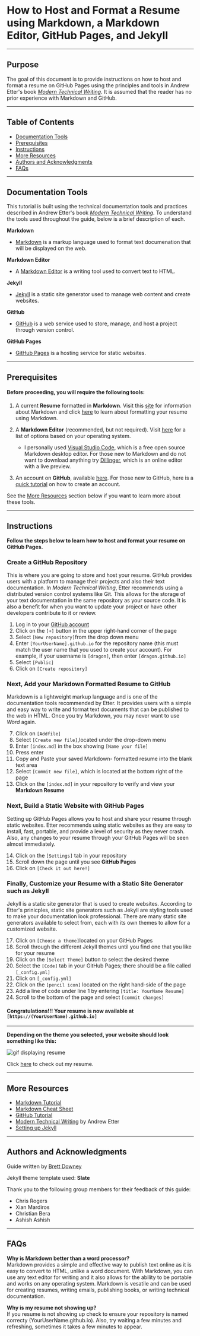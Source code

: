 # **How to Host and Format a Resume using Markdown, a Markdown Editor, GitHub Pages, and Jekyll**
---

## **Purpose**  
The goal of this document is to provide instructions on how to host and format a resume on GitHub Pages using the principles and tools in Andrew Etter's book [*Modern Technical Writing*](https://www.amazon.ca/Modern-Technical-Writing-Introduction-Documentation-ebook/dp/B01A2QL9SS). It is assumed that the reader has no prior experience with Markdown and GitHub. 

---
## **Table of Contents**
- [Documentation Tools](#documentation-tools)
- [Prerequisites](#prerequisites)
- [Instructions](#instructions)
- [More Resources](#more-resources)
- [Authors and Acknowledgments](#authors-and-acknowledgments)
- [FAQs](#faqs)
---
## **Documentation Tools**
This tutorial is built using the technical documentation tools and practices described in Andrew Etter's book [*Modern Technical Writing*](https://www.amazon.ca/Modern-Technical-Writing-Introduction-Documentation-ebook/dp/B01A2QL9SS). To understand the tools used throughout the guide, below is a brief description of each.    
 
 **Markdown**

 - [Markdown](https://www.markdownguide.org/getting-started/) is a markup language used to format text documenation that will be displayed on the web. 
 
 **Markdown Editor**

 - A [Markdown Editor](https://www.oberlo.ca/blog/markdown-editors) is a writing tool used to convert text to HTML.

 **Jekyll**

 - [Jekyll](https://jekyllrb.com/) is a static site generator used to manage web content and create websites.   

 **GitHub**

 - [GitHub](https://github.com/) is a web service used to store, manage, and host a project through version control.  

 **GitHub Pages**

 - [GitHub Pages](https://pages.github.com/) is a hosting service for static websites.  


 ---

## **Prerequisites**

#### Before proceeding, you will require the following tools: 

1. A current **Resume** formatted in **Markdown**. Visit this [site](https://www.markdownguide.org/getting-started/) for information about Markdown and click [here](https://www.markdownguide.org/basic-syntax/) to learn about formatting your resume using Markdown.   
    
2.  A **Markdown Editor** (recommended, but not required). Visit [here](https://www.oberlo.ca/blog/markdown-editors) for a list of options based on your operating system.  
    - I personally used [Visual Studio Code](https://code.visualstudio.com/), which is a free open source Markdown desktop editor. For those new to Markdown and do not want to download anything try [Dillinger](https://dillinger.io/), which is an online editor with a live preview.

3. An account on **GitHub**, available [here](https://github.com/login?return_to=https%3A%2F%2Fgithub.com%2Fnew). For those new to GitHub, here is a [quick tutorial](https://www.wikihow.com/Create-an-Account-on-GitHub) on how to create an account.

See the [More Resources](#more-resources) section below if you want to learn more about these tools. 

 
---

## Instructions

**Follow the steps below to learn how to host and format your resume on GitHub Pages.**

### Create a GitHub Repository
This is where you are going to store and host your resume. GitHub provides users with a platform to manage their projects and also their text documentation. In *Modern Technical Writing*, Etter recommends using a distributed version control systems like Git. This allows for the storage of your text documentation in the same repository as your source code. It is also a benefit for when you want to update your project or have other developers contribute to it or review. 
1. Log in to your [GitHub account](https://github.com/login)
2. Click on the `[+]` button in the upper right-hand corner of the page 
3. Select `[New repository]`from the drop down menu
4. Enter `[YourUserName].github.io` for the repository name (this must match the user name that you used to create your account). For example, if your username is `[dragon]`, then enter `[dragon.github.io]`
5. Select `[Public]`
6. Click on `[Create repository]`  

### Next, Add your Markdown Formatted Resume to GitHub
Markdown is a lightweight markup language and is one of the documentation tools recommended by Etter. It provides users with a simple and easy way to write and format text documents that can be published to the web in HTML. Once you try Markdown, you may never want to use *Word* again.  

7. Click on `[Addfile]`  
8. Select `[Create new file]`,located under the drop-down menu  
9. Enter `[index.md]` in the box showing `[Name your file]`  
10. Press enter  
11. Copy and Paste your saved Markdown- formatted resume into the blank text area  
12. Select `[Commit new file]`, which is located at the bottom right of the page  
13. Click on the `[index.md]` in your repository to verify and view your **Markdown Resume**  

### Next, Build a Static Website with GitHub Pages
Setting up GitHub Pages allows you to  host and share your resume through static websites. Etter recommends using static websites as they are easy to install, fast, portable, and provide a level of security as they never crash. Also, any changes to your resume through your GitHub Pages will be seen almost immediately.  

14. Click on the `[Settings]` tab in your repository  
15. Scroll down the page until you see **GitHub Pages**  
16. Click on `[Check it out here!]`

### Finally, Customize your Resume with a **Static Site Generator** such as Jekyll 
Jekyll is a static site generator that is used to create websites. According to Etter's prinicples, static site generators such as Jekyll are styling tools used to make your documentation look professional. There are many static site generators available to select from, each with its own themes to allow for a customized website.    

17. Click on `[Choose a theme]`located on your GitHub Pages    
18. Scroll through the different Jekyll themes until you find one that you like for your resume
19. Click on the `[Select Theme]` button to select the desired theme
20. Select the `[Code]` tab in your GitHub Pages; there should be a file called `[_config.yml]`
21. Click on `[_config.yml]`
22. Click on the `[pencil icon]` located on the right hand-side of the page
23. Add a line of code under line 1 by entering `[title: YourName Resume]`
24. Scroll to the bottom of the page and select `[commit changes]`

  

#### Congratulations!!! Your resume is now available at `[https://(YourUserName).github.io]`  
---


**Depending on the theme you selected, your website should look something like this:**

![gif displaying resume](https://i.imgur.com/Jsq1vhe.gif)


Click [here]( https://brettdowney.github.io/) to check out my resume. 

---

## More Resources
- [Markdown Tutorial](https://www.markdowntutorial.com/)
- [Markdown Cheat Sheet](https://www.markdownguide.org/cheat-sheet)
- [GitHub Tutorial](https://docs.github.com/en/get-started/quickstart/hello-world)
- [Modern Technical Writing](https://www.amazon.ca/Modern-Technical-Writing-Introduction-Documentation-ebook/dp/B01A2QL9SS) by Andrew Etter
- [Setting up Jekyll](https://programminghistorian.org/en/lessons/building-static-sites-with-jekyll-github-pages#setting-up-jekyll-)
---


## Authors and Acknowledgments
Guide written by [Brett Downey](https://github.com/brettdowney/brettdowney.github.io)

Jekyll theme template used: **Slate**

Thank you to the following group members for their feedback of this guide:

- Chris Rogers
- Xian Mardiros
- Christian Bera
- Ashish Ashish
---


## FAQs
**Why is Markdown better than a word processor?**  
 Markdown provides a simple and effective way to publish text online as it is easy to convert to HTML, unlike a word document. With Markdown, you can use any text editor for writing and it also allows for the ability to be portable and works on any operating system. Markdown is vesatile and can be used for creating resumes, writing emails, publishing books, or writing technical documentation.   

 **Why is my resume not showing up?**  
 If you resume is not showing up check to ensure your repository is named correcty (YourUserName.github.io). Also, try waiting a few minutes and refreshing, sometimes it takes a few minutes to appear.    
